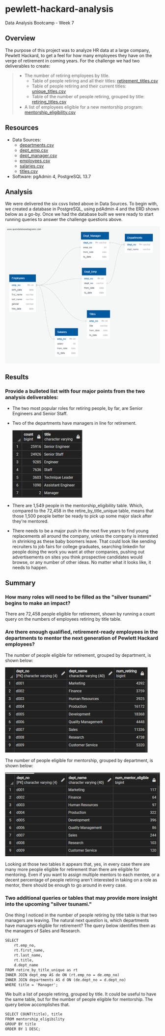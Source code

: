 # pewlett-hackard-analysis
Data Analysis Bootcamp - Week 7

## Overview

The purpose of this project was to analyze HR data at a large company, Pewlett Hackard, to get a feel for how many employees they have on the verge of retirement in coming years. For the challenge we had two deliverables to create:
> - The number of retiring employees by title.
>   - Table of people retiring and all their titles: [retirement_titles.csv](Data/retirement_titles.csv)
>   - Table of people retiring and their current titles: [unique_titles.csv](Data/unique_titles.csv)
>   - Table of the number of people retiring, grouped by title: [retiring_titles.csv](Data/retiring_titles.csv)
> - A list of employees eligible for a new mentorship program: [mentorship_eligibility.csv](Data/mentorship_eligibility.csv)

## Resources

- Data Sources: 
    - [departments.csv](Data/departments.csv)
    - [dept_emp.csv](Data/dept_emp.csv)
    - [dept_manager.csv](Data/dept_manager.csv)
    - [employees.csv](Data/employees.csv)
    - [salaries.csv](Data/salaries.csv)
    - [titles.csv](Data/titles.csv)
- Software: pgAdmin 4, PostgreSQL 13.7

## Analysis

We were delivered the six csvs listed above in Data Sources. To begin with, we created a database in PostgreSQL, using pdAdmin 4 and the ERD shown below as a go-by. Once we had the database built we were ready to start running queries to answer the challenge questions above.

![EmployeeDB.png](EmployeeDB.png)

## Results

### Provide a bulleted list with four major points from the two analysis deliverables:
- The two most popular roles for retiring people, by far, are Senior Engineers and Senior Staff.
- Two of the departments have managers in line for retirement.

    ![num_retiring_by_title](Data/NumRetiringByTitle.png)

- There are 1,549 people in the mentorship_eligibility table. Which, compared to the 72,458 in the retire_by_title_unique table, means that those 1,500 people better be ready to pick up some major slack after they're mentored.
- There needs to be a major push in the next five years to find young replacements all around the company, unless the company is interested in shrinking as these baby boomers leave. That could look like sending recruiters to job fairs for college graduates, searching linkedin for people doing the work you want at other companies, pushing out advertisements on sites you think prospective candidates would browse, or any number of other ideas. No matter what it looks like, it needs to happen.

## Summary

### How many roles will need to be filled as the "silver tsunami" begins to make an impact?

There are 72,458 people eligible for retirement, shown by running a count query on the numbers of employees retiring by title table.

### Are there enough qualified, retirement-ready employees in the departments to mentor the next generation of Pewlett Hackard employees?

The number of people eligible for retirement, grouped by department, is shown below:

![num_retiring_by_dept](Data/NumRetiringByDept.PNG)

The number of people eligible for mentorship, grouped by department, is shown below:

![num_mentor_eligible_by_dept](Data/NumMentorEligibleByDept.PNG)


Looking at those two tables it appears that, yes, in every case there are many more people eligible for retirement than there are eligible for mentoring. Even if you want to assign multiple mentors to each mentee, or a decent percentage of people retiring aren't interested in taking on a role as mentor, there should be enough to go around in every case.


### Two additional queries or tables that may provide more insight into the upcoming "silver tsunami."

One thing I noticed in the number of people retiring by title table is that two managers are leaving. The natural next question is, which departments have managers eligible for retirement? The query below identifies them as the managers of Sales and Research.

    SELECT
        rt.emp_no,
        rt.first_name,
        rt.last_name,
        rt.title,
        d.dept_name
    FROM retire_by_title_unique as rt
    INNER JOIN dept_emp AS de ON (rt.emp_no = de.emp_no)
    INNER JOIN departments AS d ON (de.dept_no = d.dept_no)
    WHERE title = 'Manager';

We built a list of people retiring, grouped by title. It could be useful to have the same table, but for the number of people eligible for mentorship. The query below accomplishes that.

    SELECT COUNT(title), title
    FROM mentorship_eligibility
    GROUP BY title
    ORDER BY 1 DESC;